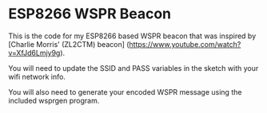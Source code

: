 

# ESP8266 WSPR Beacon

This is the code for my ESP8266 based WSPR beacon that was inspired by [Charlie Morris' (ZL2CTM) beacon] (https://www.youtube.com/watch?v=XfJd6Lmjy9g).

You will need to update the SSID and PASS variables in the sketch with your wifi network info. 

You will also need to generate your encoded WSPR message using the included wsprgen program.
